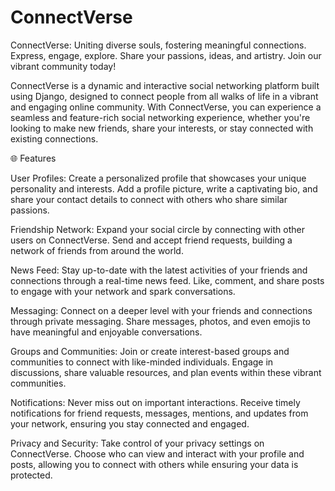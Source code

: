 # ConnectVerse
ConnectVerse: Uniting diverse souls, fostering meaningful connections. Express, engage, explore. Share your passions, ideas, and artistry. Join our vibrant community today!

ConnectVerse is a dynamic and interactive social networking platform built using Django, designed to connect people from all walks of life in a vibrant and engaging online community. With ConnectVerse, you can experience a seamless and feature-rich social networking experience, whether you're looking to make new friends, share your interests, or stay connected with existing connections.

🌐 Features

User Profiles: Create a personalized profile that showcases your unique personality and interests. Add a profile picture, write a captivating bio, and share your contact details to connect with others who share similar passions.

Friendship Network: Expand your social circle by connecting with other users on ConnectVerse. Send and accept friend requests, building a network of friends from around the world.

News Feed: Stay up-to-date with the latest activities of your friends and connections through a real-time news feed. Like, comment, and share posts to engage with your network and spark conversations.

Messaging: Connect on a deeper level with your friends and connections through private messaging. Share messages, photos, and even emojis to have meaningful and enjoyable conversations.

Groups and Communities: Join or create interest-based groups and communities to connect with like-minded individuals. Engage in discussions, share valuable resources, and plan events within these vibrant communities.

Notifications: Never miss out on important interactions. Receive timely notifications for friend requests, messages, mentions, and updates from your network, ensuring you stay connected and engaged.

Privacy and Security: Take control of your privacy settings on ConnectVerse. Choose who can view and interact with your profile and posts, allowing you to connect with others while ensuring your data is protected.

